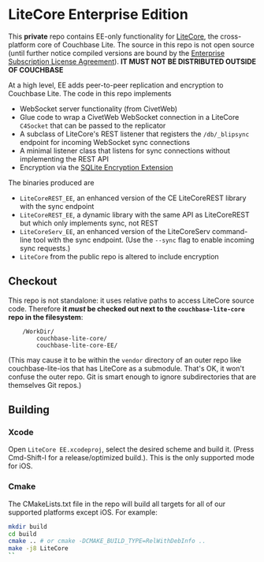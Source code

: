 # LiteCore Enterprise Edition

This **private** repo contains EE-only functionality for [LiteCore](https://github.com/couchbase/couchbase-lite-core), the cross-platform core of Couchbase Lite.  The source in this repo is not open source (until further notice compiled versions are bound by the [Enterprise Subscription License Agreement](https://www.couchbase.com/ESLA-11132015)).  **IT MUST NOT BE DISTRIBUTED OUTSIDE OF COUCHBASE**

At a high level, EE adds peer-to-peer replication and encryption to Couchbase Lite. The code in this repo implements

* WebSocket server functionality (from CivetWeb)
* Glue code to wrap a CivetWeb WebSocket connection in a LiteCore `C4Socket` that can be passed to the replicator
* A subclass of LiteCore's REST listener that registers the `/db/_blipsync` endpoint for incoming WebSocket sync connections
* A minimal listener class that listens for sync connections without implementing the REST API
* Encryption via the [SQLite Encryption Extension](https://www.sqlite.org/see/doc/trunk/www/index.wiki)

The binaries produced are

* `LiteCoreREST_EE`, an enhanced version of the CE LiteCoreREST library with the sync endpoint
* `LiteCoreREST_EE`, a dynamic library with the same API as LiteCoreREST but which only implements sync, not REST
* `LiteCoreServ_EE`, an enhanced version of the LiteCoreServ command-line tool with the sync endpoint. (Use the `--sync` flag to enable incoming sync requests.)
* `LiteCore` from the public repo is altered to include encryption

## Checkout

This repo is not standalone: it uses relative paths to access LiteCore source code. Therefore **it _must_ be checked out next to the `couchbase-lite-core` repo in the filesystem**:
```
    /WorkDir/
        couchbase-lite-core/
        couchbase-lite-core-EE/
```
(This may cause it to be within the `vendor` directory of an outer repo like couchbase-lite-ios that has LiteCore as a submodule. That's OK, it won't confuse the outer repo. Git is smart enough to ignore subdirectories that are themselves Git repos.)

## Building

### Xcode 

Open `LiteCore EE.xcodeproj`, select the desired scheme and build it. (Press Cmd-Shift-I for a release/optimized build.).  This is the only supported mode for iOS.

### Cmake
The CMakeLists.txt file in the repo will build all targets for all of our supported platforms except iOS.  For example:

```sh
mkdir build
cd build
cmake .. # or cmake -DCMAKE_BUILD_TYPE=RelWithDebInfo ..
make -j8 LiteCore
``

